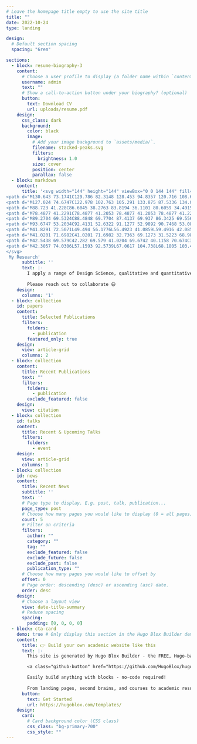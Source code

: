 ```yaml
---
# Leave the homepage title empty to use the site title
title: ""
date: 2022-10-24
type: landing

design:
  # Default section spacing
  spacing: "6rem"

sections:
  - block: resume-biography-3
    content:
      # Choose a user profile to display (a folder name within `content/authors/`)
      username: admin
      text: ""
      # Show a call-to-action button under your biography? (optional)
      button:
        text: Download CV
        url: uploads/resume.pdf
    design:
      css_class: dark
      background:
        color: black
        image:
          # Add your image background to `assets/media/`.
          filename: stacked-peaks.svg
          filters:
            brightness: 1.0
          size: cover
          position: center
          parallax: false
  - block: markdown
    content:
      title: '<svg width="144" height="144" viewBox="0 0 144 144" fill="none" xmlns="http://www.w3.org/2000/svg">
<path d="M130.643 73.1741C129.786 82.3148 128.453 94.8357 120.716 108.642C117.789 113.855 102.697 139.325 79.5118 141.539C76.7268 141.801 73.656 141.563 67.4908 141.11C60.5877 140.587 55.0652 140.063 50.4948 139.278C45.1866 138.373 41.1637 137.111 37.7597 135.088C31.8087 131.541 29.1903 123.995 28.1191 116.521C29.6902 116.83 31.4279 117.164 33.3322 117.521C40.4258 118.854 45.2342 119.52 51.8755 119.592C53.7084 119.616 55.4698 119.544 57.2075 119.354C58.8738 119.497 60.5163 119.592 62.1111 119.592C65.5865 119.639 68.8715 119.33 71.8946 118.521C71.5851 120.949 71.7279 123.472 72.7277 125.805C72.9419 126.304 73.18 126.781 73.4894 127.257C76.6315 132.374 83.249 134.112 87.5337 134.065C105.291 133.874 123.002 102.762 127.024 74.6737C130.738 48.8703 124.454 15.1163 109.6 11.5695C104.815 10.4269 99.0786 12.4265 94.0322 15.9018C90.6282 18.2584 87.5337 21.2815 85.2486 24.495C82.7968 27.9466 81.3923 31.4458 80.6068 34.4689C77.7979 33.0407 74.632 32.0409 71.2995 31.2554C66.9909 30.2556 62.3968 29.6129 57.8026 28.994C49.3046 27.8276 43.2822 27.0183 38.0692 28.3513C39.9735 23.0668 43.4489 16.5445 49.8045 11.2839C59.7546 3.0477 71.1328 2.54782 80.583 2.28598C80.8448 2.28598 81.1067 2.26217 81.3685 2.26217C91.5804 2.00033 103.982 1.66708 114.337 8.99869C135.308 23.8285 131.976 58.9393 130.643 73.1741Z" fill="#262B2C"/>
<path d="M127.024 74.6747C122.978 102.763 105.291 133.875 87.5336 134.066C83.2489 134.113 76.6314 132.375 73.4893 127.258C73.2036 126.781 72.9418 126.305 72.7275 125.806C81.0351 120.378 88.2715 114.999 89.6045 111.952C93.0561 104.144 100.578 89.4093 103.887 72.4847C107.196 55.5601 104.482 41.9205 100.578 27.6619C99.507 23.7819 97.0552 19.7352 94.0321 15.9028C99.0785 12.4274 104.791 10.4279 109.6 11.5705C124.453 15.1173 130.738 48.8712 127.024 74.6747Z" fill="#ECD3EF"/>
<path d="M88.723 41.228C86.6045 38.2763 83.8194 36.1101 80.6059 34.4915C77.797 33.0632 74.6311 32.0635 71.2985 31.2779C66.99 30.2782 62.3959 29.6355 57.8017 29.0165C49.3037 27.8502 43.2813 27.0408 38.0682 28.3738C37.7112 28.4691 37.3541 28.5643 36.9971 28.6833C37.3065 28.6833 37.6398 28.6595 37.973 28.6595C41.0675 28.6357 44.3049 28.8261 47.5898 29.0165C50.9938 29.207 55.5403 29.5164 61.0866 31.2779C64.8715 32.4919 73.6789 35.277 78.4873 41.228C78.4873 41.228 78.4873 41.2518 78.5111 41.2518C84.5097 48.6548 78.1779 53.3442 77.9636 81.6946C77.9398 85.5033 77.7256 97.8575 74.3454 106.879C73.4409 109.283 72.3221 111.473 70.9177 113.187C70.513 113.663 70.1083 114.044 69.6799 114.425C66.2283 117.401 61.9674 118.853 57.2304 119.4C58.8967 119.543 60.5392 119.638 62.134 119.638C65.6094 119.686 68.8943 119.376 71.9174 118.567C74.8691 117.758 77.559 116.448 79.8917 114.425C82.772 111.949 84.6049 108.807 88.1755 81.6946C92.5554 48.4406 90.9368 44.3225 88.723 41.228Z" fill="#4E02C6"/>
<path d="M78.4877 41.2291C78.4877 41.2053 78.4877 41.2053 78.4877 41.2291C73.6317 35.2543 64.848 32.4692 61.0632 31.2552C55.5169 29.4937 50.9941 29.2081 47.5664 28.9938C44.2814 28.8034 41.0203 28.613 37.9496 28.6368C37.6163 28.6368 37.3069 28.6368 36.9736 28.6606C32.4271 28.7796 28.2614 29.4461 24.905 31.3742C21.0964 33.5642 17.502 37.8965 13.7648 74.6022C10.8369 103.381 12.1223 109.642 16.526 113.141C18.1209 114.426 21.6439 115.259 28.1186 116.545C29.6896 116.854 31.4273 117.187 33.3316 117.544C40.4252 118.877 45.2336 119.544 51.8749 119.615C53.7078 119.639 55.4693 119.568 57.2069 119.377C61.9439 118.854 66.2048 117.402 69.6564 114.402C70.0849 114.021 70.4895 113.641 70.8942 113.165C72.2986 111.451 73.4174 109.284 74.322 106.856C77.7021 97.8348 77.9164 85.4806 77.9402 81.6719C78.1544 53.2977 84.4863 48.6321 78.4877 41.2291Z" fill="#ECD3EF"/>
<path d="M89.2704 69.5324C88.4848 69.7704 87.4137 69.937 86.3425 69.5562C82.8909 68.4136 82.4863 63.2243 82.4625 62.6054C82.2244 58.773 84.224 54.0598 87.7469 53.0839C88.1278 52.9886 89.3418 52.6554 90.5558 53.1553C87.1518 54.2502 85.2475 58.8682 85.4856 62.6054C85.5094 63.2243 85.8902 68.3184 89.2704 69.5324Z" fill="#262B2C"/>
<path d="M93.6747 53.2034C92.4131 52.6322 91.1277 52.9892 90.7468 53.0844C90.6754 53.1082 90.604 53.132 90.5326 53.1558C87.1286 54.2508 85.2243 58.8688 85.4623 62.606C85.5099 63.2249 85.8908 68.3189 89.271 69.5329C89.2948 69.5329 89.3186 69.5567 89.3662 69.5567C91.5085 70.2709 93.5319 68.9855 93.6985 68.8902C95.817 67.5096 96.1503 64.9864 96.4121 62.9631C96.4835 62.487 97.4119 54.8935 93.6747 53.2034Z" fill="#ECD3EF"/>
<path d="M41.8291 72.5071L49.494 56.1776L56.4923 41.0859L59.4916 42.0857C59.4916 42.0857 48.8751 62.7475 48.5656 63.6045C48.2562 64.4614 43.3287 73.6259 43.3287 73.6259L41.8291 72.5071Z" fill="#4E02C6"/>
<path d="M41.0201 71.6982C41.0201 71.6982 32.7363 69.1273 31.5223 68.9845C30.3083 68.8417 20.1679 66.4375 20.1679 66.4375L19.0967 73.3406C19.0967 73.3406 33.9265 74.4594 35.4024 74.7213C36.8782 74.9831 41.8294 74.7213 41.8294 74.7213L41.0201 71.6982Z" fill="#F4F4F4"/>
<path d="M42.5438 69.579C42.282 69.579 41.0204 69.6742 40.1158 70.674C39.1637 71.7214 39.2351 73.0544 39.2827 73.6257C39.4255 75.53 40.1396 76.625 41.068 77.0297C42.52 77.6248 44.0911 76.3394 44.3053 76.1727C45.5907 75.1015 46.7095 72.864 45.686 71.1739C45.0195 70.0789 43.7102 69.5314 42.5438 69.579Z" fill="#FA0018"/>
<path d="M42.3057 74.0306L57.1593 92.5739L67.0617 104.738L68.1805 103.452L58.4685 91.4551L42.8293 73.0547L42.3057 74.0306Z" fill="#FA0018"/>
</svg>
 My Research'
      subtitle: ''
      text: |-
        I apply a range of Design Science, qualitative and quantitative methods to comprehensively investigate the role of artificial intelligence in organizations.
        
        Please reach out to collaborate 😃
    design:
      columns: '1'
  - block: collection
    id: papers
    content:
      title: Selected Publications
      filters:
        folders:
          - publication
        featured_only: true
    design:
      view: article-grid
      columns: 2
  - block: collection
    content:
      title: Recent Publications
      text: ""
      filters:
        folders:
          - publication
        exclude_featured: false
    design:
      view: citation
  - block: collection
    id: talks
    content:
      title: Recent & Upcoming Talks
      filters:
        folders:
          - event
    design:
      view: article-grid
      columns: 1
  - block: collection
    id: news
    content:
      title: Recent News
      subtitle: ''
      text: ''
      # Page type to display. E.g. post, talk, publication...
      page_type: post
      # Choose how many pages you would like to display (0 = all pages)
      count: 5
      # Filter on criteria
      filters:
        author: ""
        category: ""
        tag: ""
        exclude_featured: false
        exclude_future: false
        exclude_past: false
        publication_type: ""
      # Choose how many pages you would like to offset by
      offset: 0
      # Page order: descending (desc) or ascending (asc) date.
      order: desc
    design:
      # Choose a layout view
      view: date-title-summary
      # Reduce spacing
      spacing:
        padding: [0, 0, 0, 0]
  - block: cta-card
    demo: true # Only display this section in the Hugo Blox Builder demo site
    content:
      title: 👉 Build your own academic website like this
      text: |-
        This site is generated by Hugo Blox Builder - the FREE, Hugo-based open source website builder trusted by 250,000+ academics like you.

        <a class="github-button" href="https://github.com/HugoBlox/hugo-blox-builder" data-color-scheme="no-preference: light; light: light; dark: dark;" data-icon="octicon-star" data-size="large" data-show-count="true" aria-label="Star HugoBlox/hugo-blox-builder on GitHub">Star</a>

        Easily build anything with blocks - no-code required!
        
        From landing pages, second brains, and courses to academic resumés, conferences, and tech blogs.
      button:
        text: Get Started
        url: https://hugoblox.com/templates/
    design:
      card:
        # Card background color (CSS class)
        css_class: "bg-primary-700"
        css_style: ""
---
```

